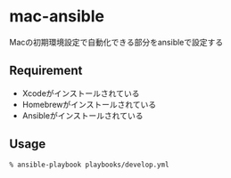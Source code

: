 # mac-ansible
Macの初期環境設定で自動化できる部分をansibleで設定する

## Requirement
- Xcodeがインストールされている
- Homebrewがインストールされている
- Ansibleがインストールされている

## Usage

```
% ansible-playbook playbooks/develop.yml
```

